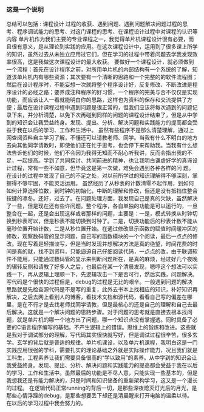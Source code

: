 

### 这是一个说明

总结可以包括 : 课程设计 过程的收获、遇到问题、遇到问题解决问题过程的思考、程序调试能力的思考、对这门课程的思考、在课程设计过程中对课程的认识等内容
单片机作为我们主要的专业课程之一，我觉得单片机课程设计很有必要，而且很有意义，是从理论到实践的应用。在这次课程设计中，运用到了很多课上所学的知识，虽然过去从未独立应用过它们，但在学习的过程中带着问题去学我发现效率很高，这是我做这次课程设计的最大收获。
    要做好一个课程设计，就必须做到一个流程：首先在设计程序之前，对所用单片机的内部结构有一个系统的了解，知道该单片机内有哪些资源；其次要有一个清晰的思路和一个完整的的软件流程图；然后在设计程序时，不能妄想一次就将整个程序设计好，反复修改、不断改进是程序设计的必经之路；要养成注释程序的好习惯，一个程序的完美与否不仅仅是实现功能，而应该让人一看就能明白你的思路，这样也为资料的保存和交流提供了方便；最后在设计课程过程中遇到问题是很正常的，但我们应该将每次遇到的问题记录下来，并分析清楚，以免下次再碰到同样的问题的课程设计结束了，但是从中学到的知识会让我受益终身。发现、提出、分析、解决问题和实践能力的提高都会受益于我在以后的学习、工作和生活中。
    虽然有些程序不是那么清楚理解，通过上网查阅资料自主学习了解，不懂还可以请教老师、同学。当我有什么不明白的地方去向其他同学请教时，即使他们正在忙于思考，也会停下来帮助我。当我有什么想法告诉他们的时候，他们不会因为我得无知而不耐心听我讲，反而会指出我的不足，一起提高。学到了共同探讨、共同前进的精神，也让我明白谦虚好学的真谛设计过程，常有一些不如意，但毕竟这是第一次做，难免会遇到各种各样的问
题。在设计的过程中发现了自己的不足之处，对以前所学过的知识理解得不够深刻，掌握得不够牢固，不能灵活运用。
    虽然经历了从秒表的计数清零不起作用，到如何如何计算选择位数，到时钟的初始化，中断的理解和修改，但还是没有抵挡住整合按键的凛冬。还好，过去了。在问题处理方面，我发现自己是真的欠缺，虽然解决了一些，但是现在还有些许问题。整个程序，各自单独的功能是可以运行的，一旦整合在一起，还是会出现这样或者那样的问题，主要是：一是，模式转换从时钟切换到秒表可以，但是秒表不能切换到时钟了。二是，切换功能后的秒表计数不能从毫秒位置开始计数，二是从秒位置开始。在通过修改显示函数的赋值时间缓冲区的修改，观察数码管的显示问题，自己写的函数模块的一个个阅读，最后一点点的修改。现在写着是轻描淡写，但是当时发现并想解决方法是真的绝望，时间花费的时间是真的就，找不到资料，只能逼迫自己仔细阅读代码，一点点的改，由于联调软件不能用，只能通过数码管的显示来判断问题所在，是真的麻烦，经过好几个夜晚的辗转反侧和请教了好多人之后，也最后在某一个清晨发现，嗯哼这个想法可以实践一下，再从逻辑上理顺一下，先逻辑攻击一下是否可行，然后实践，问题解决。
写代码是个很快的过程但是，debug的过程是无比的艰辛。一般遇到问题的解决思路就是先检查源代码是不是写的重复，此外去书本上找相应的知识，补好知识再解决，之后去网上看别人的博客，看技术文档和源代码，看看自己写的偏差在哪里，是在不行才是去找老师找同学请教，但是最核心的还是自己的理解和自己去最后解决。这就是一个解决问题的思路步骤。对于问题的思考就是直接去根本找问题，就是单片机的哪一个地方出了问题，哪一个知识点没有掌握透。同时具备了必要的C语言程序编写的基础。不产生逻辑上的错误。思维上的锻炼和改进。这些就是我对于调试部分的理解，写代码其实很快就写好，但是调试过程很辛苦，很多玄学。玄学的背后就是普适的规律。单片机课设，以及单片机课程，我明白这是一门实践应用很强的学科，需要扎实的理论基础之外就是实际操作能力，况且我们就是工科生，工程素养让我们需要具备很高的“学以致用”的素养。从中学到的知识会让我受益终身。发现、提出、分析、解决问题和实践能力的提高都会受益于我在以后的学习、工作和生活中。虽然最后的功能是不尽人意，只能实现一些基本的，但是我想我还是有能力解决的，只是时间和知识储备的重新架构学习，这又是一个漫长的过程。
    在逻辑代码正常running的背后一切，是那些深夜熄灭灯光后的月光，是那些心情浮躁的debug，是那些想要丢下却还是清晨醒来打开电脑的温柔以待。
在以后的学习过程中我会努力的。
